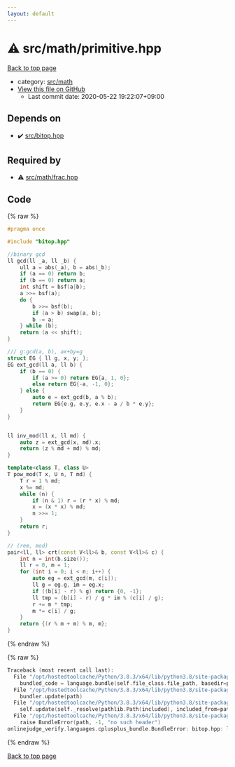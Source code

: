 ```yaml
---
layout: default
---
```


<!-- mathjax config similar to math.stackexchange -->
<script type="text/javascript" async
  src="https://cdnjs.cloudflare.com/ajax/libs/mathjax/2.7.5/MathJax.js?config=TeX-MML-AM_CHTML">
</script>
<script type="text/x-mathjax-config">
  MathJax.Hub.Config({
    TeX: { equationNumbers: { autoNumber: "AMS" }},
    tex2jax: {
      inlineMath: [ ['$','$'] ],
      processEscapes: true
    },
    "HTML-CSS": { matchFontHeight: false },
    displayAlign: "left",
    displayIndent: "2em"
  });
</script>

<script type="text/javascript" src="https://cdnjs.cloudflare.com/ajax/libs/jquery/3.4.1/jquery.min.js"></script>
<script src="https://cdn.jsdelivr.net/npm/jquery-balloon-js@1.1.2/jquery.balloon.min.js" integrity="sha256-ZEYs9VrgAeNuPvs15E39OsyOJaIkXEEt10fzxJ20+2I=" crossorigin="anonymous"></script>
<script type="text/javascript" src="../../../assets/js/copy-button.js"></script>
<link rel="stylesheet" href="../../../assets/css/copy-button.css" />


# :warning: src/math/primitive.hpp

<a href="../../../index.html">Back to top page</a>

* category: <a href="../../../index.html#fb2ef479237c7a939531a404fd0e5cb7">src/math</a>
* <a href="{{ site.github.repository_url }}/blob/master/src/math/primitive.hpp">View this file on GitHub</a>
    - Last commit date: 2020-05-22 19:22:07+09:00




## Depends on

* :heavy_check_mark: <a href="../bitop.hpp.html">src/bitop.hpp</a>


## Required by

* :warning: <a href="frac.hpp.html">src/math/frac.hpp</a>


## Code

<a id="unbundled"></a>
{% raw %}
```cpp
#pragma once

#include "bitop.hpp"

//binary gcd
ll gcd(ll _a, ll _b) {
    ull a = abs(_a), b = abs(_b);
    if (a == 0) return b;
    if (b == 0) return a;
    int shift = bsf(a|b);
    a >>= bsf(a);
    do {
        b >>= bsf(b);
        if (a > b) swap(a, b);
        b -= a;
    } while (b);
    return (a << shift);
}

/// g:gcd(a, b), ax+by=g
struct EG { ll g, x, y; };
EG ext_gcd(ll a, ll b) {
    if (b == 0) {
        if (a >= 0) return EG{a, 1, 0};
        else return EG{-a, -1, 0};
    } else {
        auto e = ext_gcd(b, a % b);
        return EG{e.g, e.y, e.x - a / b * e.y};
    }
}


ll inv_mod(ll x, ll md) {
    auto z = ext_gcd(x, md).x;
    return (z % md + md) % md;
}

template<class T, class U>
T pow_mod(T x, U n, T md) {
    T r = 1 % md;
    x %= md;
    while (n) {
        if (n & 1) r = (r * x) % md;
        x = (x * x) % md;
        n >>= 1;
    }
    return r;
}

// (rem, mod)
pair<ll, ll> crt(const V<ll>& b, const V<ll>& c) {
    int n = int(b.size());
    ll r = 0, m = 1;
    for (int i = 0; i < n; i++) {
        auto eg = ext_gcd(m, c[i]);
        ll g = eg.g, im = eg.x;
        if ((b[i] - r) % g) return {0, -1};
        ll tmp = (b[i] - r) / g * im % (c[i] / g);
        r += m * tmp;
        m *= c[i] / g;
    }
    return {(r % m + m) % m, m};
}

```
{% endraw %}

<a id="bundled"></a>
{% raw %}
```cpp
Traceback (most recent call last):
  File "/opt/hostedtoolcache/Python/3.8.3/x64/lib/python3.8/site-packages/onlinejudge_verify/docs.py", line 349, in write_contents
    bundled_code = language.bundle(self.file_class.file_path, basedir=pathlib.Path.cwd())
  File "/opt/hostedtoolcache/Python/3.8.3/x64/lib/python3.8/site-packages/onlinejudge_verify/languages/cplusplus.py", line 172, in bundle
    bundler.update(path)
  File "/opt/hostedtoolcache/Python/3.8.3/x64/lib/python3.8/site-packages/onlinejudge_verify/languages/cplusplus_bundle.py", line 282, in update
    self.update(self._resolve(pathlib.Path(included), included_from=path))
  File "/opt/hostedtoolcache/Python/3.8.3/x64/lib/python3.8/site-packages/onlinejudge_verify/languages/cplusplus_bundle.py", line 162, in _resolve
    raise BundleError(path, -1, "no such header")
onlinejudge_verify.languages.cplusplus_bundle.BundleError: bitop.hpp: line -1: no such header

```
{% endraw %}

<a href="../../../index.html">Back to top page</a>

